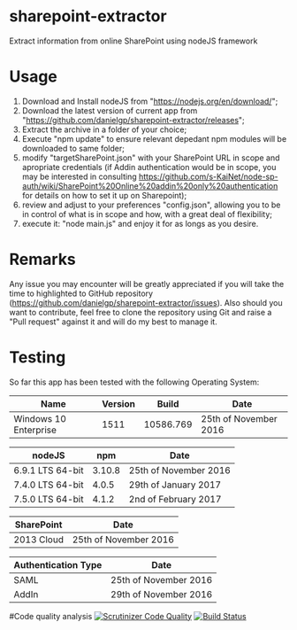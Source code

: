 # sharepoint-extractor
Extract information from online SharePoint using nodeJS framework

# Usage

1. Download and Install nodeJS from "https://nodejs.org/en/download/";
2. Download the latest version of current app from "https://github.com/danielgp/sharepoint-extractor/releases";
3. Extract the archive in a folder of your choice;
4. Execute "npm update" to ensure relevant depedant npm modules will be downloaded to same folder;
5. modify "targetSharePoint.json" with your SharePoint URL in scope and apropriate credentials (if Addin authentication would be in scope, you may be interested in consulting https://github.com/s-KaiNet/node-sp-auth/wiki/SharePoint%20Online%20addin%20only%20authentication for details on how to set it up on Sharepoint);
6. review and adjust to your preferences "config.json", allowing you to be in control of what is in scope and how, with a great deal of flexibility;
7. execute it: "node main.js" and enjoy it for as longs as you desire.


# Remarks

Any issue you may encounter will be greatly appreciated if you will take the time to highlighted to GitHub repository (https://github.com/danielgp/sharepoint-extractor/issues).
Also should you want to contribute, feel free to clone the repository using Git and raise a "Pull request" against it and will do my best to manage it.

# Testing

So far this app has been tested with the following Operating System:

Name | Version | Build | Date
---- | ------- | ----- | ----
Windows 10 Enterprise | 1511 | 10586.769 | 25th of November 2016

nodeJS | npm | Date
------ | --- | ----
6.9.1 LTS 64-bit | 3.10.8 | 25th of November 2016
7.4.0 LTS 64-bit | 4.0.5 | 29th of January 2017
7.5.0 LTS 64-bit | 4.1.2 | 2nd of February 2017

SharePoint | Date
---------- | ----
2013 Cloud | 25th of November 2016

Authentication Type | Date
------------------- | ----
SAML | 25th of November 2016
AddIn | 29th of November 2016

#Code quality analysis
[![Scrutinizer Code Quality](https://scrutinizer-ci.com/g/danielgp/sharepoint-extractor/badges/quality-score.png?b=master)](https://scrutinizer-ci.com/g/danielgp/sharepoint-extractor/?branch=master)
[![Build Status](https://scrutinizer-ci.com/g/danielgp/sharepoint-extractor/badges/build.png?b=master)](https://scrutinizer-ci.com/g/danielgp/sharepoint-extractor/build-status/master)
